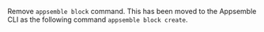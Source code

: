 Remove `appsemble block` command. This has been moved to the Appsemble CLI as the following command
`appsemble block create`.
